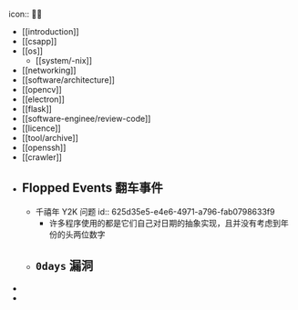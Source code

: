 icon:: 👨‍💻

- [[introduction]]
- [[csapp]]
- [[os]]
  - [[system/-nix]]
- [[networking]]
- [[software/architecture]]
- [[opencv]]
- [[electron]]
- [[flask]]
- [[software-enginee/review-code]]
- [[licence]]
- [[tool/archive]]
- [[openssh]]
- [[crawler]]
- ## Flopped Events 翻车事件
  - 千禧年 Y2K 问题
    id:: 625d35e5-e4e6-4971-a796-fab0798633f9
    - 许多程序使用的都是它们自己对日期的抽象实现，且并没有考虑到年份的头两位数字
  - `0days` 漏洞
    -
-
-